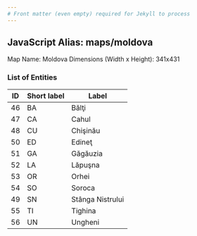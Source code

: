 ```yaml
---
# Front matter (even empty) required for Jekyll to process
---
```


## JavaScript Alias: maps/moldova

Map Name: Moldova
Dimensions (Width x Height): 341x431





### List of Entities

ID | Short label | Label
---|---|---|
46|BA|Bălţi
47|CA|Cahul
48|CU|Chişinău
50|ED|Edineţ
51|GA|Găgăuzia
52|LA|Lăpuşna
53|OR|Orhei
54|SO|Soroca
49|SN|Stânga Nistrului
55|TI|Tighina
56|UN|Ungheni

